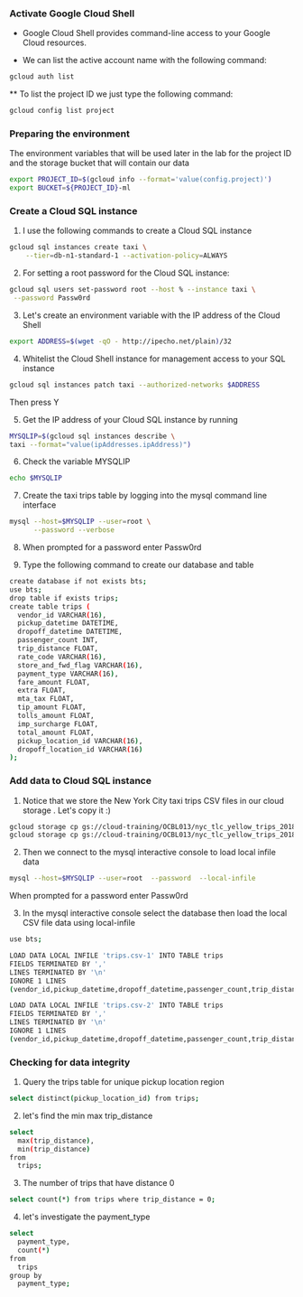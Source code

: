 ### Activate Google Cloud Shell

* Google Cloud Shell provides command-line access to your Google Cloud resources.

*  We can list the active account name with the following command:

```bash
gcloud auth list
```

**  To list the project ID we just type the following command:
```bash
gcloud config list project
 ```

###  Preparing the environment

The environment variables that will be used later in the lab for the project ID and the storage bucket that will contain our data
```bash
export PROJECT_ID=$(gcloud info --format='value(config.project)')
export BUCKET=${PROJECT_ID}-ml
```
###  Create a Cloud SQL instance

1. I use the following commands to create a Cloud SQL instance

```bash
gcloud sql instances create taxi \
    --tier=db-n1-standard-1 --activation-policy=ALWAYS
```
2. For setting a root password for the Cloud SQL instance:

```bash
gcloud sql users set-password root --host % --instance taxi \
 --password Passw0rd

```
3. Let's create an environment variable with the IP address of the Cloud Shell
```bash
export ADDRESS=$(wget -qO - http://ipecho.net/plain)/32
```
4. Whitelist the Cloud Shell instance for management access to your SQL instance

```bash
gcloud sql instances patch taxi --authorized-networks $ADDRESS
```
Then press Y

5. Get the IP address of your Cloud SQL instance by running

```bash
MYSQLIP=$(gcloud sql instances describe \
taxi --format="value(ipAddresses.ipAddress)")
```

6. Check the variable MYSQLIP

```bash
echo $MYSQLIP
```

7. Create the taxi trips table by logging into the mysql command line interface

```bash 
mysql --host=$MYSQLIP --user=root \
      --password --verbose
```

8. When prompted for a password enter Passw0rd

9. Type the following command to create our database and table

```bash 
create database if not exists bts;
use bts;
drop table if exists trips;
create table trips (
  vendor_id VARCHAR(16),		
  pickup_datetime DATETIME,
  dropoff_datetime DATETIME,
  passenger_count INT,
  trip_distance FLOAT,
  rate_code VARCHAR(16),
  store_and_fwd_flag VARCHAR(16),
  payment_type VARCHAR(16),
  fare_amount FLOAT,
  extra FLOAT,
  mta_tax FLOAT,
  tip_amount FLOAT,
  tolls_amount FLOAT,
  imp_surcharge FLOAT,
  total_amount FLOAT,
  pickup_location_id VARCHAR(16),
  dropoff_location_id VARCHAR(16)
);

```

### Add data to Cloud SQL instance

1. Notice that we store  the New York City taxi trips CSV files in our cloud storage .
Let's copy it :)

```bash
gcloud storage cp gs://cloud-training/OCBL013/nyc_tlc_yellow_trips_2018_subset_1.csv trips.csv-1
gcloud storage cp gs://cloud-training/OCBL013/nyc_tlc_yellow_trips_2018_subset_2.csv trips.csv-2
```
2. Then we connect to the mysql interactive console to load local infile data

```bash
mysql --host=$MYSQLIP --user=root  --password  --local-infile
```
When prompted for a password enter Passw0rd

3. In the mysql interactive console select the database then load the local CSV file data using local-infile

```bash
use bts;

LOAD DATA LOCAL INFILE 'trips.csv-1' INTO TABLE trips
FIELDS TERMINATED BY ','
LINES TERMINATED BY '\n'
IGNORE 1 LINES
(vendor_id,pickup_datetime,dropoff_datetime,passenger_count,trip_distance,rate_code,store_and_fwd_flag,payment_type,fare_amount,extra,mta_tax,tip_amount,tolls_amount,imp_surcharge,total_amount,pickup_location_id,dropoff_location_id);

LOAD DATA LOCAL INFILE 'trips.csv-2' INTO TABLE trips
FIELDS TERMINATED BY ','
LINES TERMINATED BY '\n'
IGNORE 1 LINES
(vendor_id,pickup_datetime,dropoff_datetime,passenger_count,trip_distance,rate_code,store_and_fwd_flag,payment_type,fare_amount,extra,mta_tax,tip_amount,tolls_amount,imp_surcharge,total_amount,pickup_location_id,dropoff_location_id);


```

### Checking for data integrity

1. Query the trips table for unique pickup location region
```bash
select distinct(pickup_location_id) from trips;
```
2. let's find the min max trip_distance

```bash
select
  max(trip_distance),
  min(trip_distance)
from
  trips;
```
3. The number of trips that have distance 0

```bash
select count(*) from trips where trip_distance = 0;
```
4. let's investigate the payment_type

```bash
select
  payment_type,
  count(*)
from
  trips
group by
  payment_type;
```

